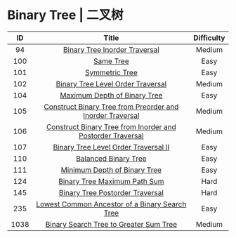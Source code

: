 ﻿# Binary Tree | 二叉树

|ID|Title|Difficulty|
|:-:|:-:|:-:|
|94|[Binary Tree Inorder Traversal](https://github.com/Maxwell-L/Maxwell-LeetCode/blob/master/LeetCode/Binary%20Tree/94_Binary%20Tree%20Inorder%20Traversal.java)|Medium|
|100|[Same Tree](https://github.com/Maxwell-L/Maxwell-LeetCode/blob/master/LeetCode/Binary%20Tree/100_Same%20Tree.java)|Easy|
|101|[Symmetric Tree](https://github.com/Maxwell-L/Maxwell-LeetCode/blob/master/LeetCode/Binary%20Tree/101_Symmetric%20Tree.java)|Easy|
|102|[Binary Tree Level Order Traversal](https://github.com/Maxwell-L/Maxwell-LeetCode/blob/master/LeetCode/Binary%20Tree/102_Binary%20Tree%20Level%20Order%20Traversal.java)|Medium|
|104|[Maximum Depth of Binary Tree](https://github.com/Maxwell-L/Maxwell-LeetCode/blob/master/LeetCode/Binary%20Tree/104_Maximum%20Depth%20of%20Binary%20Tree.java)|Easy|
|105|[Construct Binary Tree from Preorder and Inorder Traversal](https://github.com/Maxwell-L/Maxwell-LeetCode/blob/master/LeetCode/Binary%20Tree/105_Construct%20Binary%20Tree%20from%20Preorder%20and%20Inorder%20Traversal.java)|Medium|
|106|[Construct Binary Tree from Inorder and Postorder Traversal](https://github.com/Maxwell-L/Maxwell-LeetCode/blob/master/LeetCode/Binary%20Tree/106_Construct%20Binary%20Tree%20from%20Inorder%20and%20Postorder%20Traversal.java)|Medium|
|107|[Binary Tree Level Order Traversal II](https://github.com/Maxwell-L/Maxwell-LeetCode/blob/master/LeetCode/Binary%20Tree/107_Binary%20Tree%20Level%20Order%20Traversal%20II.java)|Easy|
|110|[Balanced Binary Tree](https://github.com/Maxwell-L/Maxwell-LeetCode/blob/master/LeetCode/Binary%20Tree/110_Balanced%20Binary%20Tree.java)|Easy|
|111|[Minimum Depth of Binary Tree](https://github.com/Maxwell-L/Maxwell-LeetCode/blob/master/LeetCode/Binary%20Tree/111_Minimum%20Depth%20of%20Binary%20Tree.java)|Easy|
|124|[Binary Tree Maximum Path Sum](https://github.com/Maxwell-L/Maxwell-LeetCode/blob/master/LeetCode/Binary%20Tree/124_Binary%20Tree%20Maximum%20Path%20Sum.java)|Hard|
|145|[Binary Tree Postorder Traversal](https://github.com/Maxwell-L/Maxwell-LeetCode/blob/master/LeetCode/Binary%20Tree/145_Binary%20Tree%20Postorder%20Traversal.java)|Hard|
|235|[Lowest Common Ancestor of a Binary Search Tree](https://github.com/Maxwell-L/Maxwell-LeetCode/blob/master/LeetCode/Binary%20Tree/235_Lowest%20Common%20Ancestor%20of%20a%20Binary%20Search%20Tree.java)|Easy|
|1038|[Binary Search Tree to Greater Sum Tree](https://github.com/Maxwell-L/Maxwell-LeetCode/blob/master/LeetCode/Binary%20Tree/1038_Binary%20Search%20Tree%20to%20Greater%20Sum%20Tree.java)|Medium|
